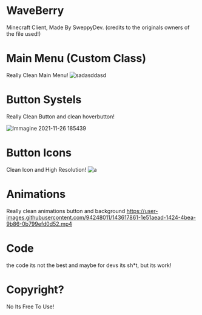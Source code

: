 # WaveBerry
Minecraft Client, Made By SweppyDev. (credits to the originals owners of the file used!)

# Main Menu (Custom Class)
Really Clean Main Menu!
![sadasddasd](https://user-images.githubusercontent.com/94248011/143618093-20c9b0ef-27ae-4970-8d84-d44bc8ab9a0d.png)

# Button Systels
Really Clean Button and clean hoverbutton!

![Immagine 2021-11-26 185439](https://user-images.githubusercontent.com/94248011/143617369-90596172-4bb6-46d8-be6e-936220c5cacd.png)

# Button Icons
Clean Icon and High Resolution!
![a](https://user-images.githubusercontent.com/94248011/143617470-9a5ded36-5597-4ae3-8e15-ce8c71d1aab0.png)

# Animations
Really clean animations button and background
https://user-images.githubusercontent.com/94248011/143617861-1e51aead-1424-4bea-9b86-0b799efd0d52.mp4

# Code
the code its not the best and maybe for devs its sh*t, but its work!

# Copyright?
No Its Free To Use!
